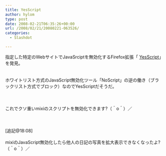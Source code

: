 ```yaml
---
title: YesScript
author: hylom
type: post
date: 2008-02-21T06:35:26+00:00
url: /2008/02/21/20080221-063526/
categories:
  - Slashdot

---
```

指定した特定のWebサイトでJavaSrciptを無効化するFirefox拡張「 [YesScript][1]」を発見。  
</br>   
ホワイトリスト方式のJavaScript無効化ツール「NoScript」の逆の働き（ブラックリスト方式でブロック）なのでYesScriptだそうだ。</br>  
</br>   
これでクソ重いmixiのスクリプトを無効化できます?（＾o＾）／</br>  
</br>   
[追記@18:08]</br>   
mixiのJavaScript無効化したら他人の日記の写真を拡大表示できなくなったよ?（＾o＾）／</br>

 [1]: https://addons.mozilla.org/ja/firefox/addon/4922

